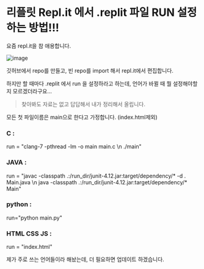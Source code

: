 # 리플릿 Repl.it 에서 .replit 파일 RUN 설정하는 방법!!!


요즘 repl.it을 참 애용합니다.

![image](https://pbs.twimg.com/profile_images/1181584215818637318/5PSC29ff_400x400.jpg)

깃허브에서 repo를 만들고,
빈 repo를 import 해서 repl.it에서 편집합니다.

하지만 할 때마다 .replit 에서 run 을 설정하라고 하는데,
언어가 바뀔 때 뭘 설정해야할 지 모르겠더라구요...




 > 찾아봐도 자료는 없고 답답해서 내가 정리해서 올립니다.
 
 
 
 

모든 첫 파일이름은 main으로 한다고 가정합니다. (index.html제외)

### C :
run = "clang-7 -pthread -lm -o main main.c \n ./main"

### JAVA :
run = "javac -classpath .:/run_dir/junit-4.12.jar:target/dependency/* -d . Main.java \n java -classpath .:/run_dir/junit-4.12.jar:target/dependency/* Main"

### python :
run="python main.py"

### HTML CSS JS :
run = "index.html"


제가 주로 쓰는 언어들이라 해놨는데,
더 필요하면 업데이트 하겠습니다.
